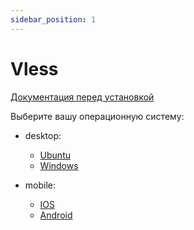 ```yaml
---
sidebar_position: 1
---
```


# Vless

[Документация перед установкой](./BeforeInstall/Urls)

Выберите вашу операционную систему:

* desktop:
  + [Ubuntu](./Install/Ubuntu)
  + [Windows](./Install/Windows)

* mobile:
  + [IOS](./Install/IOS)
  + [Android](./Install/Android)